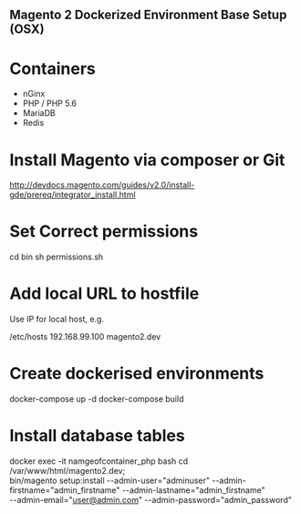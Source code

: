 ## Magento 2 Dockerized Environment Base Setup (OSX)

# Containers

* nGinx
* PHP / PHP 5.6
* MariaDB
* Redis


# Install Magento via composer or Git
http://devdocs.magento.com/guides/v2.0/install-gde/prereq/integrator_install.html


# Set Correct permissions
cd bin
sh permissions.sh


# Add local URL to hostfile
Use IP for local host, e.g.

/etc/hosts
192.168.99.100 magento2.dev

# Create dockerised environments
docker-compose up -d
docker-compose build


# Install database tables 
docker exec -it namgeofcontainer_php bash
cd /var/www/html/magento2.dev; \
bin/magento setup:install --admin-user="adminuser" --admin-firstname="admin_firstname" --admin-lastname="admin_firstname" \
--admin-email="user@admin.com" --admin-password="admin_password"

